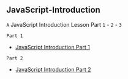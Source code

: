 ## JavaScript-Introduction

`A` JavaScript Introduction Lesson Part `1` - `2` - `3`

`Part 1`

- [JavaScript Introduction Part 1](JavaScript%20Introduction%20Part%201)

`Part 2`

- [JavaScript Introduction Part 2](JavaScript%20Introduction%20Part%202)
